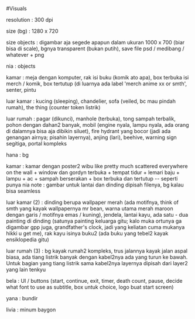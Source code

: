 #Visuals 

resolution : 300 dpi

size (bg) : 1280 x 720

size objects : digambar aja segede apapun dalam ukuran 1000 x 700 (biar bisa di scale), bgnya transparent (bukan putih), save file psd / medibang / whatever + png 

nia : objects 

kamar : meja dengan komputer, rak isi buku (komik ato apa), box terbuka isi merch / komik, box tertutup (di luarnya ada label 'merch anime xx  or smth', senter, pintu

luar kamar : kucing (sleeping), chandelier, sofa (veiled, bc mau pindah rumah), the thing (counter token listrik) 

luar rumah : pagar (dikunci), manhole (terbuka), tong sampah terbalik, pohon dengan dahan2 banyak, mobil (engine nyala, lampu nyala, ada orang di dalamnya bisa aja dibikin siluet), fire hydrant yang bocor (jadi ada genangan airnya; pisahin layernya), anjing (lari), beehive, warning sign segitiga, portal kompleks  

hana : bg 

kamar : kamar dengan poster2 wibu like pretty much scattered everywhere on the wall + window dan gordyn terbuka + tempat tidur + lemari baju + lampu + ac + sampah berserakan + box terbuka dan tertutup -- seperti punya nia
note : gambar untuk lantai dan dinding dipisah filenya, bg kalau bisa seamless

luar kamar (2) : dinding berupa wallpaper merah (ada motifnya, think of smth yang kayak wallpapernya mr bean, warna utama merah maroon dengan garis / motifnya emas / kuning), jendela, lantai kayu, ada satu - dua painting di dinding (satunya painting keluarga gitu; kalo muka ortunya ga digambar gpp juga, grandfather's clock, jadi yang keliatan cuma mukanya hikki u get me), rak kayu isinya buku2 (ada buku yang tebel2 kayak ensiklopedia gitu)

luar rumah (3) : bg kayak rumah2 kompleks, trus jalannya kayak jalan aspal biasa, ada tiang listrik banyak dengan kabel2nya ada yang turun ke bawah. Untuk bagian yang tiang listrik sama kabel2nya layernya dipisah dari layer2 yang lain tenkyu 

bela : UI / buttons (start, continue, exit, timer, death count, pause, decide what font to use as subtitle, box untuk choice, logo buat start screen)

yana : bundir

livia : minum baygon
